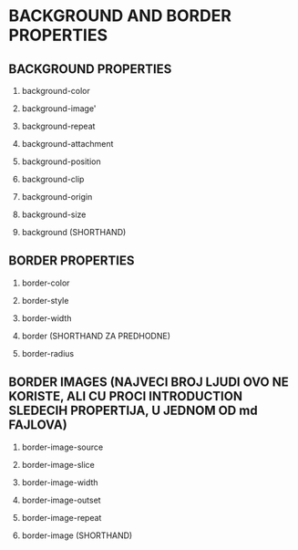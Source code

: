 # BACKGROUND AND BORDER PROPERTIES

## BACKGROUND PROPERTIES

1. background-color

1. background-image'

1. background-repeat

1. background-attachment

1. background-position

1. background-clip

1. background-origin

1. background-size

1. background (SHORTHAND)

## BORDER PROPERTIES

1. border-color

1. border-style

1. border-width

1. border (SHORTHAND ZA PREDHODNE)

1. border-radius

## BORDER IMAGES (NAJVECI BROJ LJUDI OVO NE KORISTE, ALI CU PROCI INTRODUCTION SLEDECIH PROPERTIJA, U JEDNOM OD md FAJLOVA)

1. border-image-source

1. border-image-slice

1. border-image-width

1. border-image-outset

1. border-image-repeat

1. border-image (SHORTHAND)
